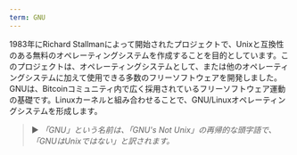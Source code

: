 ```yaml
---
term: GNU
---
```


1983年にRichard Stallmanによって開始されたプロジェクトで、Unixと互換性のある無料のオペレーティングシステムを作成することを目的としています。このプロジェクトは、オペレーティングシステムとして、または他のオペレーティングシステムに加えて使用できる多数のフリーソフトウェアを開発しました。GNUは、Bitcoinコミュニティ内で広く採用されているフリーソフトウェア運動の基礎です。Linuxカーネルと組み合わせることで、GNU/Linuxオペレーティングシステムを形成します。

> ► *「GNU」という名前は、「GNU's Not Unix」の再帰的な頭字語で、「GNUはUnixではない」と訳されます。*